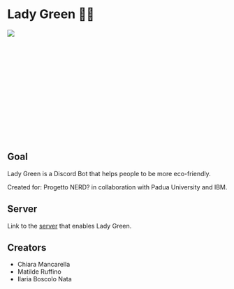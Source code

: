 # Lady Green 🌻🍃
<div style="height: 250px; width: 250px"><img src="https://github.com/Chiara2804/Lady-Green/blob/main/imgs/saluto.png?raw=true"> </div>


## Goal
Lady Green is a Discord Bot that helps people to be more eco-friendly.

Created for: Progetto NERD? in collaboration with Padua University and IBM.

## Server
Link to the <a href="https://discord.gg/bqrAMPnj">server</a> that enables Lady Green.

## Creators
<ul>
  <li> Chiara Mancarella </li>
  <li> Matilde Ruffino </li>
  <li> Ilaria Boscolo Nata </li>
</ul>
